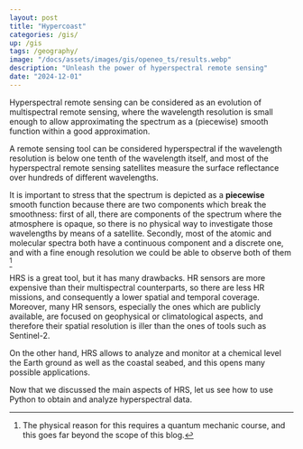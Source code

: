```yaml
---
layout: post
title: "Hypercoast"
categories: /gis/
up: /gis
tags: /geography/
image: "/docs/assets/images/gis/openeo_ts/results.webp"
description: "Unleash the power of hyperspectral remote sensing"
date: "2024-12-01"
---
```


Hyperspectral remote sensing can be considered as an evolution of multispectral
remote sensing, where the wavelength resolution is small enough to allow
approximating the spectrum as a (piecewise) smooth function within a good
approximation.

A remote sensing tool can be considered hyperspectral if the wavelength resolution
is below one tenth of the wavelength itself, and most of the hyperspectral
remote sensing satellites measure the surface reflectance over hundreds
of different wavelengths.

It is important to stress that the spectrum is depicted as a **piecewise**
smooth function because there are two components which break the smoothness:
first of all, there are components of the spectrum where
the atmosphere is opaque, so there is no physical way to investigate
those wavelengths by means of a satellite.
Secondly, most of the atomic and molecular spectra both have a continuous
component and a discrete one, and with a fine enough resolution
we could be able to observe both of them [^1]

HRS is a great tool, but it has many drawbacks. HR sensors are
more expensive than their multispectral counterparts, so there are less
HR missions, and consequently a lower spatial and temporal coverage.
Moreover, many HR sensors, especially the ones which are publicly available,
are focused on geophysical or climatological aspects, and therefore their
spatial resolution is iller than the ones of tools such as Sentinel-2.

On the other hand, HRS allows to analyze and monitor 
at a chemical level the Earth ground as well as the coastal seabed, 
and this opens many possible applications.

Now that we discussed the main aspects of HRS, let us see how to use Python
to obtain and analyze hyperspectral data.



[^1]: The physical reason for this requires a quantum mechanic course, and this goes far beyond the scope of this blog.